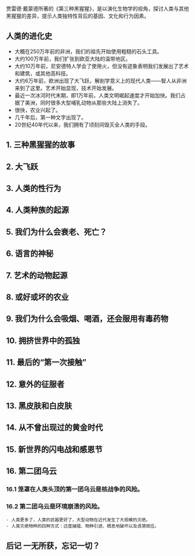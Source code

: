 贾雷德·戴蒙德所著的《第三种黑猩猩》，是以演化生物学的视角，探讨人类与其他黑猩猩的差异，提示人类独特性背后的基因、文化和行为因素。

## 人类的进化史
- 大概在250万年前的非洲，我们的祖先开始使用粗糙的石头工具。
- 大约100万年前，我们扩张到欧亚大陆的温带地区。
- 大约10万年前，尼安德特人学会了使用火，但没有迹象表明我们发展出了艺术和建筑，或其他高科技。
- 大约6万年前，欧洲出现了大飞跃，解剖学意义上的现代人类——智人从非洲来到了这里。艺术开始显现，技术开始发展。
- 最近一次冰河时代末期，即1万年前，人类文明崛起速度才开始加快。我们占据了美洲，同时很多大型哺乳动物从那些大陆上消失了。
- 很快，农业兴起了。
- 几千年后，第一种文字出现了。
- 20世纪40年代以来，我们拥有了顷刻间毁灭全人类的手段。

## 1. 三种黑猩猩的故事

## 2. 大飞跃

## 3. 人类的性行为

## 4. 人类种族的起源

## 5. 我们为什么会衰老、死亡？

## 6. 语言的神秘

## 7. 艺术的动物起源

## 8. 或好或坏的农业

## 9. 我们为什么会吸烟、喝酒，还会服用有毒药物

## 10. 拥挤世界中的孤独

## 11. 最后的“第一次接触”

## 12. 意外的征服者

## 13. 黑皮肤和白皮肤

## 14. 从不曾出现过的黄金时代

## 15. 新世界的闪电战和感恩节

## 16. 第二团乌云

### 16.1 笼罩在人类头顶的第一团乌云是核战争的风险。

### 16.2 第二团乌云是环境崩溃的风险。
    - 人类更多了，人类的武器更好了，大型动物在近代发生了大规模的灭绝。
    - 人类灭绝物种的四种方式：过度捕猎、物种引进、栖息地破坏以及涟漪效应。

## 后记 一无所获，忘记一切？